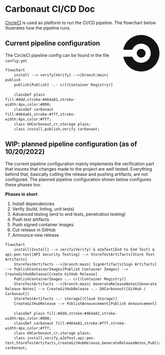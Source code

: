 # Carbonaut CI/CD Doc

[CircleCI](https://app.circleci.com/pipelines/github/carbonaut-cloud/carbonaut?branch=main) is used as platform to run the CI/CD pipeline. The flowchart below illustrates how the pipeline runs.

<img src="./circleci-logo.png" width="120" height="120" align="right" style="margin-left:32px"/>

## Current pipeline configuration

The CircleCI pipeline config can be found in the file `config.yml`

```mermaid
flowchart
    install --> verify[Verify] -->|branch:main| publish
    publish[Publish] -.- cr[(Container Registry)]

    classDef plain fill:#ddd,stroke:#464a81,stroke-width:4px,color:#000;
    classDef carbonaut fill:#464a81,stroke:#fff,stroke-width:4px,color:#fff;
    class GHCarbonaut,cr,storage plain;
    class install,publish,verify carbonaut;
```

## WIP: planned pipeline configuration (as of 10/20/2022)

The current pipeline configuration mainly implements the verification part that insures that changes made to the project are well tested. Everything behind that, basically cutting the release and pushing artifacts, are not configured. The planned pipeline configuration shown below configures these phases too.

**Phases in short**
1. Install dependencies
2. Verify (build, linting, unit tests)
3. Advanced testing (end to end tests, penetration testing)
4. Push test artifacts 
5. Push signed container images
6. Cut release in GitHub
7. Announce new release

```mermaid
flowchart
    install[Install] --> verify[Verify] & e2eTest[End to End Test] & api-pen-test[API Security Testing] --> StoreTestArtifacts[Store Test Artifacts]
    StoreTestArtifacts -->|branch:main| SignArtifacts[Sign Artifacts] --> PublishContainerImages[Publish Container Images] --> CreateGitHubRelease[Create GitHub Release]
    PublishContainerImages -.- cr[(Container Registry)]
    StoreTestArtifacts -->|branch:main| GenerateReleaseNotes[Generate Release Notes] --> CreateGitHubRelease -.- GHCarbonaut([GitHub / Carbonaut])
    StoreTestArtifacts -.- storage[(Cloud Storage)]
    CreateGitHubRelease --> PublishAnnouncement[Publish Announcement]

    classDef plain fill:#ddd,stroke:#464a81,stroke-width:4px,color:#000;
    classDef carbonaut fill:#464a81,stroke:#fff,stroke-width:4px,color:#fff;
    class GHCarbonaut,cr,storage plain;
    class install,verify,e2eTest,api-pen-test,StoreTestArtifacts,CreateGitHubRelease,GenerateReleaseNotes,PublishAnnouncement,PublishContainerImages,SignArtifacts carbonaut;
    
```
